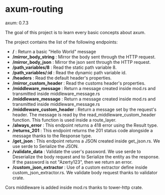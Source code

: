 # axum-routing

axum: 0.7.3

The goal of this project is to learn every basic concepts about axum.

The project contains the list of the following endpoints:

- **/** : Return a basic "Hello World" message
- **/mirror_body_string** : Mirror the body sent through the HTTP request.
- **/mirror_body_json** : Mirror the json sent through the HTTP request.
- **/path_variables/8** : Read the static path variable 8.
- **/path_variables/:id** : Read the dynamic path variable id.
- **/headers** : Read the default header's properties.
- **/mirror_custom_header** : Read the customs header's properties.
- **/middleware_message** : Return a message created inside mod.rs and transmitted inside middleware_message.rs
- **/middleware_message** : Return a message created inside mod.rs and transmitted inside middleware_message.rs
- **/middleware_custom_header** : Return a message set by the request's header. The message is read by the read_middleware_custom_header function. This function is used inside a route_layer.
- **/always_error** : This endpoint returns a 418 error using the Result type.
- **/returns_201** : This endpoint returns the 201 status code alongside a message thanks to the Response type.
- **/get_json** : This endpoint returns a JSON created inside get_json.rs. We use serde to Serialize the JSON.
- **/validate_data** : Validate the user's password. We use serde to Deserialize the body request and to Serialize the entity as the response. If the password is not "Azerty123", then we return an error.
- **/custom_json_extractor** : Use of a custom extractor define inside custom_json_extractor.rs. We validate body request thanks to validator crate.

Cors middleware is added inside mod.rs thanks to tower-http crate.
